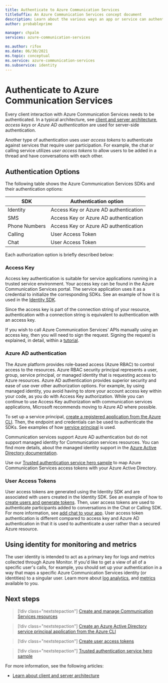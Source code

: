 ```yaml
---
title: Authenticate to Azure Communication Services
titleSuffix: An Azure Communication Services concept document
description: Learn about the various ways an app or service can authenticate to Communication Services.
author: probableprime

manager: chpalm
services: azure-communication-services

ms.author: rifox
ms.date: 06/30/2021
ms.topic: conceptual
ms.service: azure-communication-services
ms.subservice: identity
---
```


# Authenticate to Azure Communication Services

Every client interaction with Azure Communication Services needs to be authenticated. In a typical architecture, see [client and server architecture](./client-and-server-architecture.md), *access keys* or *Azure AD authentication* are used for server-side authentication.

Another type of authentication uses *user access tokens* to authenticate against services that require user participation. For example, the chat or calling service utilizes *user access tokens* to allow users to be added in a thread and have conversations with each other.

## Authentication Options

The following table shows the Azure Communication Services SDKs and their authentication options:

| SDK    | Authentication option                               |
| ----------------- | ----------------------------------------------------|
| Identity          | Access Key or Azure AD authentication               |
| SMS               | Access Key or Azure AD authentication               |
| Phone Numbers     | Access Key or Azure AD authentication               |
| Calling           | User Access Token                                   |
| Chat              | User Access Token                                   |

Each authorization option is briefly described below:

### Access Key

Access key authentication is suitable for service applications running in a trusted service environment. Your access key can be found in the Azure Communication Services portal. The service application uses it as a credential to initialize the corresponding SDKs. See an example of how it is used in the [Identity SDK](../quickstarts/access-tokens.md). 

Since the access key is part of the connection string of your resource, authentication with a connection string is equivalent to authentication with an access key.

If you wish to call Azure Communication Services' APIs manually using an access key, then you will need to sign the request. Signing the request is explained, in detail, within a [tutorial](../tutorials/hmac-header-tutorial.md).

### Azure AD authentication

The Azure platform provides role-based access (Azure RBAC) to control access to the resources. Azure RBAC security principal represents a user, group, service principal, or managed identity that is requesting access to Azure resources. Azure AD authentication provides superior security and ease of use over other authorization options. For example, by using managed identity, you avoid having to store your account access key within your code, as you do with Access Key authorization. While you can continue to use Access Key authorization with communication services applications, Microsoft recommends moving to Azure AD where possible. 

To set up a service principal, [create a registered application from the Azure CLI](../quickstarts/identity/service-principal-from-cli.md). Then, the endpoint and credentials can be used to authenticate the SDKs. See examples of how [service principal](../quickstarts/identity/service-principal.md) is used.

Communication services support Azure AD authentication but do not support managed identity for Communication services resources. You can find more details, about the managed identity support in the [Azure Active Directory documentation](../../active-directory/managed-identities-azure-resources/services-support-managed-identities.md).

Use our [Trusted authentication service hero sample](../samples/trusted-auth-sample.md) to map Azure Communication Services access tokens with your Azure Active Directory.

### User Access Tokens

User access tokens are generated using the Identity SDK and are associated with users created in the Identity SDK. See an example of how to [create users and generate tokens](../quickstarts/access-tokens.md). Then, user access tokens are used to authenticate participants added to conversations in the Chat or Calling SDK. For more information, see [add chat to your app](../quickstarts/chat/get-started.md). User access token authentication is different compared to access key and Azure AD authentication in that it is used to authenticate a user rather than a secured Azure resource.

## Using identity for monitoring and metrics

The user identity is intended to act as a primary key for logs and metrics collected through Azure Monitor. If you'd like to get a view of all of a specific user's calls, for example, you should set up your authentication in a way that maps a specific Azure Communication Services identity (or identities) to a singular user. Learn more about [log analytics](../concepts/analytics/log-analytics.md), and [metrics](../concepts/metrics.md) available to you.

## Next steps

> [!div class="nextstepaction"]
> [Create and manage Communication Services resources](../quickstarts/create-communication-resource.md)

> [!div class="nextstepaction"]
> [Create an Azure Active Directory service principal application from the Azure CLI](../quickstarts/identity/service-principal-from-cli.md)

> [!div class="nextstepaction"]
> [Create user access tokens](../quickstarts/access-tokens.md)

> [!div class="nextstepaction"]
> [Trusted authentication service hero sample](../samples/trusted-auth-sample.md)

For more information, see the following articles:
- [Learn about client and server architecture](../concepts/client-and-server-architecture.md)
